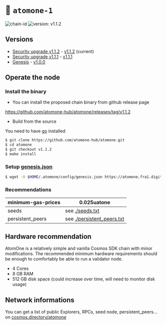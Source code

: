 # 🔗 `atomone-1`

![chain-id](https://img.shields.io/badge/chain%20id-atomone--1-blue?style=for-the-badge)
![version: v1.1.2](https://img.shields.io/badge/version-v1.1.2-green?style=for-the-badge)

## Versions

- [Security upgrade v1.1.2](./v1.1.2.md) - [v1.1.2](https://github.com/atomone-hub/atomone/releases/tag/v1.1.2) (current)
- [Security upgrade v1.1.1](./v1.1.1.md) - [v1.1.1](https://github.com/atomone-hub/atomone/releases/tag/v1.1.1)
- [Genesis](./genesis.md) - [v1.0.0](https://github.com/atomone-hub/atomone/releases/tag/v1.0.0)

## Operate the node

### Install the binary

- You can install the proposed chain binary from github release page

https://github.com/atomone-hub/atomone/releases/tag/v1.1.2

- Build from the source

You need to have [go](https://go.dev/doc/install) installed

```sh
$ git clone https://github.com/atomone-hub/atomone.git
$ cd atomone
$ git checkout v1.1.2
$ make install
```

### Setup [genesis.json](https://atomone.fra1.digitaloceanspaces.com/genesis.json)

```bash
$ wget -O $HOME/.atomone/config/genesis.json https://atomone.fra1.digitaloceanspaces.com/genesis.json
```


### Recommendations

| minimum-gas-prices | 0.025uatone                                          |
|--------------------|------------------------------------------------------|
| seeds              | see [./seeds.txt](./seeds.txt)                       |
| persistent_peers   | see [./persistent_peers.txt](./persistent_peers.txt) |


## Hardware recommendation

AtomOne is a relatively simple and vanilla Cosmos SDK chain with minor modifications. The recommended minimum hardware requirements should be enough to comfortably be able to run a validator node.

- 4 Cores
- 8 GB RAM
- 512 GB disk space (could increase over time, will need to monitor disk usage)


## Network informations

You can get a list of public Explorers, RPCs, seed node, persistent_peers... on [cosmos.directory/atomone](https://cosmos.directory/atomone)

